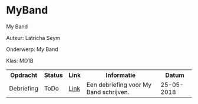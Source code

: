 # MyBand

<!DOCTYPE html>
<html>
  <head>My Band</head>
  <body>
    <p>Auteur: Latricha Seym</p>
    <p>Onderwerp: My Band</p>
    <p>Klas: MD1B</p>

 <table>
  <tr>
    <th>Opdracht</th>
    <th>Status</th>
    <th>Link</th>
    <th>Informatie</th>
    <th>Datum</th>
  </tr>
   <tr>
     <td>Debriefing</td>
     <td>ToDo</td>
     <td><a href="https://drive.google.com/open?id=1jmJTxOo4C43XS_cSUXfvtvY4cPUSSc5T" target="_blank">Link</a></td>
     <td>Een debriefing voor My Band schrijven.</td>
     <td>25-05-2018</td>
   </tr>
  </body>
<html>
